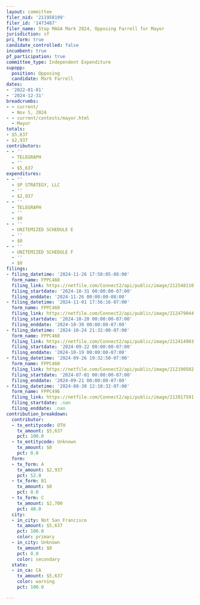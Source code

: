 ```yaml
---
layout: committee
filer_nid: '211958199'
filer_id: '1473487'
filer_name: Stop MAGA Mark 2024, Opposing Farrell for Mayor
jurisdiction: sf
pri_form: true
candidate_controlled: false
incumbent: true
pf_participation: true
committee_type: Independent Expenditure
supopp:
  position: Opposing
  candidate: Mark Farrell
dates:
- '2022-01-01'
- '2024-12-31'
breadcrumbs:
- - current/
  - Nov 5, 2024
- - current/contests/mayor.html
  - Mayor
totals:
- $5,637
- $2,937
contributors:
- - ''
  - TELEGRAPH
  - ''
  - $5,637
expenditures:
- - ''
  - SP STRATEGY, LLC
  - ''
  - $2,937
- - ''
  - TELEGRAPH
  - ''
  - $0
- - ''
  - UNITEMIZED SCHEDULE E
  - ''
  - $0
- - ''
  - UNITEMIZED SCHEDULE F
  - ''
  - $0
filings:
- filing_datetime: '2024-11-26 17:50:05-08:00'
  form_name: FPPC460
  filing_link: https://netfile.com/Connect2/api/public/image/212548110
  filing_startdate: '2024-10-31 00:00:00-07:00'
  filing_enddate: '2024-11-26 00:00:00-08:00'
- filing_datetime: '2024-11-01 17:56:16-07:00'
  form_name: FPPC460
  filing_link: https://netfile.com/Connect2/api/public/image/212479044
  filing_startdate: '2024-10-20 00:00:00-07:00'
  filing_enddate: '2024-10-30 00:00:00-07:00'
- filing_datetime: '2024-10-24 21:32:00-07:00'
  form_name: FPPC460
  filing_link: https://netfile.com/Connect2/api/public/image/212414903
  filing_startdate: '2024-09-22 00:00:00-07:00'
  filing_enddate: '2024-10-19 00:00:00-07:00'
- filing_datetime: '2024-09-26 19:32:50-07:00'
  form_name: FPPC460
  filing_link: https://netfile.com/Connect2/api/public/image/212190502
  filing_startdate: '2024-07-01 00:00:00-07:00'
  filing_enddate: '2024-09-21 00:00:00-07:00'
- filing_datetime: '2024-08-30 12:10:32-07:00'
  form_name: FPPC496
  filing_link: https://netfile.com/Connect2/api/public/image/212017591
  filing_startdate: .nan
  filing_enddate: .nan
contribution_breakdown:
  contributor:
  - tx_entitycode: OTH
    tx_amount: $5,637
    pct: 100.0
  - tx_entitycode: Unknown
    tx_amount: $0
    pct: 0.0
  form:
  - tx_form: A
    tx_amount: $2,937
    pct: 52.0
  - tx_form: B1
    tx_amount: $0
    pct: 0.0
  - tx_form: C
    tx_amount: $2,700
    pct: 48.0
  city:
  - in_city: Not San Francisco
    tx_amount: $5,637
    pct: 100.0
    color: primary
  - in_city: Unknown
    tx_amount: $0
    pct: 0.0
    color: secondary
  state:
  - in_ca: CA
    tx_amount: $5,637
    color: warning
    pct: 100.0

---
```

